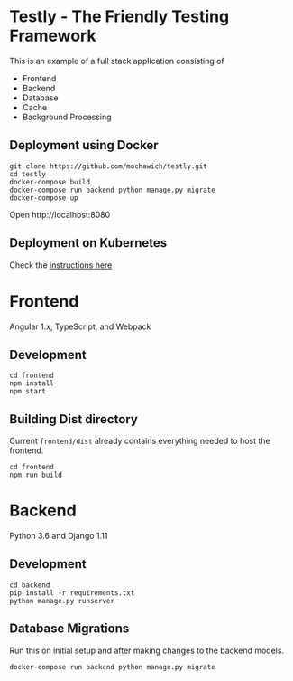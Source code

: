 # Testly - The Friendly Testing Framework

This is an example of a full stack application consisting of
- Frontend
- Backend
- Database
- Cache
- Background Processing


## Deployment using Docker
```
git clone https://github.com/mochawich/testly.git
cd testly
docker-compose build
docker-compose run backend python manage.py migrate
docker-compose up
```

Open http://localhost:8080

## Deployment on Kubernetes
Check the [instructions here](kubernetes)

# Frontend
Angular 1.x, TypeScript, and Webpack

## Development
```
cd frontend
npm install
npm start
```

## Building Dist directory
Current `frontend/dist` already contains everything needed to host the frontend.

```
cd frontend
npm run build
```

# Backend
Python 3.6 and Django 1.11

## Development

```
cd backend
pip install -r requirements.txt
python manage.py runserver
```

## Database Migrations
Run this on initial setup and after making changes to the backend models.

```
docker-compose run backend python manage.py migrate
```
